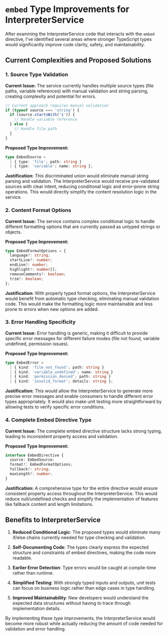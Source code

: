 # `embed` Type Improvements for InterpreterService

After examining the InterpreterService code that interacts with the `embed` directive, I've identified several areas where stronger TypeScript types would significantly improve code clarity, safety, and maintainability.

## Current Complexities and Proposed Solutions

### 1. Source Type Validation

**Current Issue:**
The service currently handles multiple source types (file paths, variable references) with manual validation and string parsing, creating complexity and potential for errors.

```typescript
// Current approach requires manual validation
if (typeof source === 'string') {
  if (source.startsWith('$')) {
    // Handle variable reference
  } else {
    // Handle file path
  }
}
```

**Proposed Type Improvement:**
```typescript
type EmbedSource = 
  | { type: 'file'; path: string }
  | { type: 'variable'; name: string };
```

**Justification:** 
This discriminated union would eliminate manual string parsing and validation. The InterpreterService would receive pre-validated sources with clear intent, reducing conditional logic and error-prone string operations. This would directly simplify the content resolution logic in the service.

### 2. Content Format Options

**Current Issue:**
The service contains complex conditional logic to handle different formatting options that are currently passed as untyped strings or objects.

**Proposed Type Improvement:**
```typescript
type EmbedFormatOptions = {
  language?: string;
  startLine?: number;
  endLine?: number;
  highlight?: number[];
  removeComments?: boolean;
  trim?: boolean;
};
```

**Justification:**
With properly typed format options, the InterpreterService would benefit from automatic type checking, eliminating manual validation code. This would make the formatting logic more maintainable and less prone to errors when new options are added.

### 3. Error Handling Specificity

**Current Issue:**
Error handling is generic, making it difficult to provide specific error messages for different failure modes (file not found, variable undefined, permission issues).

**Proposed Type Improvement:**
```typescript
type EmbedError =
  | { kind: 'file_not_found'; path: string }
  | { kind: 'variable_undefined'; name: string }
  | { kind: 'permission_denied'; path: string }
  | { kind: 'invalid_format'; details: string };
```

**Justification:**
This would allow the InterpreterService to generate more precise error messages and enable consumers to handle different error types appropriately. It would also make unit testing more straightforward by allowing tests to verify specific error conditions.

### 4. Complete Embed Directive Type

**Current Issue:**
The complete embed directive structure lacks strong typing, leading to inconsistent property access and validation.

**Proposed Type Improvement:**
```typescript
interface EmbedDirective {
  source: EmbedSource;
  format?: EmbedFormatOptions;
  fallback?: string;
  maxLength?: number;
}
```

**Justification:**
A comprehensive type for the entire directive would ensure consistent property access throughout the InterpreterService. This would reduce null/undefined checks and simplify the implementation of features like fallback content and length limitations.

## Benefits to InterpreterService

1. **Reduced Conditional Logic**: The proposed types would eliminate many if/else chains currently needed for type checking and validation.

2. **Self-Documenting Code**: The types clearly express the expected structure and constraints of embed directives, making the code more readable.

3. **Earlier Error Detection**: Type errors would be caught at compile-time rather than runtime.

4. **Simplified Testing**: With strongly typed inputs and outputs, unit tests can focus on business logic rather than edge cases in type handling.

5. **Improved Maintainability**: New developers would understand the expected data structures without having to trace through implementation details.

By implementing these type improvements, the InterpreterService would become more robust while actually reducing the amount of code needed for validation and error handling.